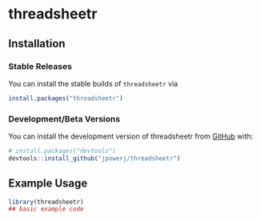 
<!-- README.md is generated from README.Rmd. Please edit that file -->

# threadsheetr

<!-- badges: start -->
<!-- badges: end -->

## Installation

### Stable Releases

You can install the stable builds of `threadsheetr` via

``` r
install.packages("threadsheetr")
```

### Development/Beta Versions

You can install the development version of threadsheetr from
[GitHub](https://github.com/) with:

``` r
# install.packages("devtools")
devtools::install_github("jpowerj/threadsheetr")
```

## Example Usage

``` r
library(threadsheetr)
## basic example code
```
